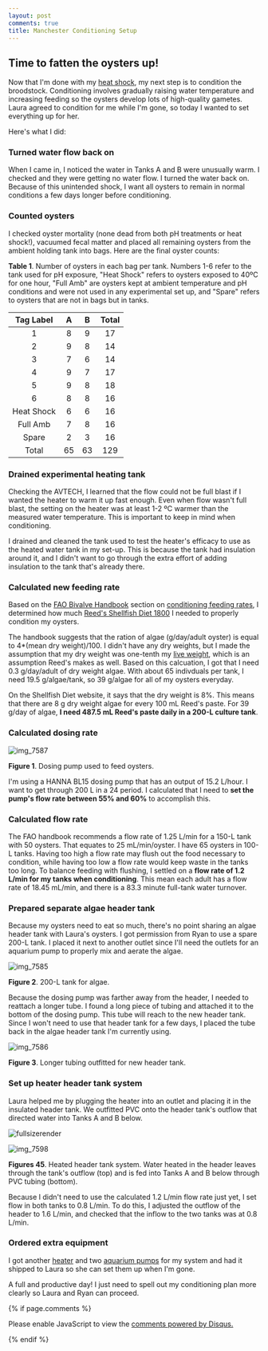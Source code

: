 ```yaml
---
layout: post
comments: true
title: Manchester Conditioning Setup
---
```


## Time to fatten the oysters up!

Now that I'm done with my [heat shock](https://yaaminiv.github.io/Manchester-Heat-Shock-Experiment/), my next step is to condition the broodstock. Conditioning involves gradually raising water temperature and increasing feeding so the oysters develop lots of high-quality gametes. Laura agreed to condition for me while I'm gone, so today I wanted to set everything up for her.

Here's what I did:

### Turned water flow back on

When I came in, I noticed the water in Tanks A and B were unusually warm. I checked and they were getting no water flow. I turned the water back on. Because of this unintended shock, I want all oysters to remain in normal conditions a few days longer before conditioning.

### Counted oysters

I checked oyster mortality (none dead from both pH treatments or heat shock!), vacuumed fecal matter and placed all remaining oysters from the ambient holding tank into bags. Here are the final oyster counts:

**Table 1**. Number of oysters in each bag per tank. Numbers 1-6 refer to the tank used for pH exposure, "Heat Shock" refers to oysters exposed to 40ºC for one hour, "Full Amb" are oysters kept at ambient temperature and pH conditions and were not used in any experimental set up, and "Spare" refers to oysters that are not in bags but in tanks. 

|  Tag Label |  A |  B | Total |
|:----------:|:--:|:--:|:-----:|
|      1     |  8 |  9 |   17  |
|      2     |  9 |  8 |   14  |
|      3     |  7 |  6 |   14  |
|      4     |  9 |  7 |   17  |
|      5     |  9 |  8 |   18  |
|      6     |  8 |  8 |   16  |
| Heat Shock |  6 |  6 |   16  |
|  Full Amb  |  7 |  8 |   16  |
|    Spare   |  2 |  3 |   16  |
|    Total   | 65 | 63 |  129  |

### Drained experimental heating tank

Checking the AVTECH, I learned that the flow could not be full blast if I wanted the heater to warm it up fast enough. Even when flow wasn't full blast, the setting on the heater was at least 1-2 ºC warmer than the measured water temperature. This is important to keep in mind when conditioning.

I drained and cleaned the tank used to test the heater's efficacy to use as the heated water tank in my set-up. This is because the tank had insulation around it, and I didn't want to go through the extra effort of adding insulation to the tank that's already there.

### Calculated new feeding rate

Based on the [FAO Bivalve Handbook](http://www.fao.org/docrep/007/y5720e/y5720e00.htm) section on [conditioning feeding rates](http://www.fao.org/docrep/007/y5720e/y5720e09.htm#bm09..3.2.2), I determined how much [Reed's Shellfish Diet 1800](http://reedmariculture.com/product_instant_algae_shellfish_diet_1800.php#tab_tech) I needed to properly condition my oysters. 

The handbook suggests that the ration of algae (g/day/adult oyster) is equal to 4*(mean dry weight)/100. I didn't have any dry weights, but I made the assumption that my dry weight was one-tenth my [live weight](https://github.com/RobertsLab/project-oyster-oa/blob/master/data/Manchester/2017-Adult-Gigas-Tissue-Sampling/20170408-GigasTissueSamplingInformation.xlsx), which is an assumption Reed's makes as well. Based on this calcuation, I got that I need 0.3 g/day/adult of dry weight algae. With about 65 indivduals per tank, I need 19.5 g/algae/tank, so 39 g/algae for all of my oysters everyday.

On the Shellfish Diet website, it says that the dry weight is 8%. This means that there are 8 g dry weight algae for every 100 mL Reed's paste. For 39 g/day of algae, **I need 487.5 mL Reed's paste daily in a 200-L culture tank**.

### Calculated dosing rate

![img_7587](https://user-images.githubusercontent.com/22335838/27000171-4a8100f2-4d60-11e7-85f5-6263b085172a.JPG)

**Figure 1**. Dosing pump used to feed oysters.

I'm using a HANNA BL15 dosing pump that has an output of 15.2 L/hour. I want to get through 200 L in a 24 period. I calculated that I need to **set the pump's flow rate between 55% and 60%** to accomplish this.

### Calculated flow rate

The FAO handbook recommends a flow rate of 1.25 L/min for a 150-L tank with 50 oysters. That equates to 25 mL/min/oyster. I have 65 oysters in 100-L tanks. Having too high a flow rate may flush out the food necessary to condition, while having too low a flow rate would keep waste in the tanks too long. To balance feeding with flushing, I settled on a **flow rate of 1.2 L/min for my tanks when conditioning**. This mean each adult has a flow rate of 18.45 mL/min, and there is a 83.3 minute full-tank water turnover.

### Prepared separate algae header tank

Because my oysters need to eat so much, there's no point sharing an algae header tank with Laura's oysters. I got permission from Ryan to use a spare 200-L tank. I placed it next to another outlet since I'll need the outlets for an aquarium pump to properly mix and aerate the algae.

![img_7585](https://user-images.githubusercontent.com/22335838/27000175-659e4cd2-4d60-11e7-96a1-7e9854065c97.JPG)

**Figure 2**. 200-L tank for algae.

Because the dosing pump was farther away from the header, I needed to reattach a longer tube. I found a long piece of tubing and attached it to the bottom of the dosing pump. This tube will reach to the new header tank. Since I won't need to use that header tank for a few days, I placed the tube back in the algae header tank I'm currently using.

![img_7586](https://user-images.githubusercontent.com/22335838/27000189-a271a2da-4d60-11e7-893b-2e1a66b03122.JPG)

**Figure 3**. Longer tubing outfitted for new header tank.

### Set up heater header tank system

Laura helped me by plugging the heater into an outlet and placing it in the insulated header tank. We outfitted PVC onto the header tank's outflow that directed water into Tanks A and B below.

![fullsizerender](https://user-images.githubusercontent.com/22335838/27000427-9af55d7a-4d66-11e7-8d40-164d76d859be.jpg)

![img_7598](https://user-images.githubusercontent.com/22335838/27000197-cab8b0ee-4d60-11e7-892c-c02fb9593454.JPG)

**Figures 45**. Heated header tank system. Water heated in the header leaves through the tank's outflow (top) and is fed into Tanks A and B below through PVC tubing (bottom).

Because I didn't need to use the calculated 1.2 L/min flow rate just yet, I set flow in both tanks to 0.8 L/min. To do this, I adjusted the outflow of the header to 1.6 L/min, and checked that the inflow to the two tanks was at 0.8 L/min.

### Ordered extra equipment

I got another [heater](https://www.amazon.com/gp/product/B003GVT0V0/ref=od_aui_detailpages00?ie=UTF8&psc=1) and two [aquarium pumps](https://smile.amazon.com/gp/product/B01J19M7WO/ref=od_aui_detailpages00?ie=UTF8&psc=1) for my system and had it shipped to Laura so she can set them up when I'm gone.

A full and productive day! I just need to spell out my conditioning plan more clearly so Laura and Ryan can proceed.

{% if page.comments %}

<div id="disqus_thread"></div>
<script>

/**
*  RECOMMENDED CONFIGURATION VARIABLES: EDIT AND UNCOMMENT THE SECTION BELOW TO INSERT DYNAMIC VALUES FROM YOUR PLATFORM OR CMS.
*  LEARN WHY DEFINING THESE VARIABLES IS IMPORTANT: https://disqus.com/admin/universalcode/#configuration-variables*/
/*
var disqus_config = function () {
this.page.url = PAGE_URL;  // Replace PAGE_URL with your page's canonical URL variable
this.page.identifier = PAGE_IDENTIFIER; // Replace PAGE_IDENTIFIER with your page's unique identifier variable
};
*/
(function() { // DON'T EDIT BELOW THIS LINE
var d = document, s = d.createElement('script');
s.src = 'https://the-responsible-grad-student.disqus.com/embed.js';
s.setAttribute('data-timestamp', +new Date());
(d.head || d.body).appendChild(s);
})();
</script>
<noscript>Please enable JavaScript to view the <a href="https://disqus.com/?ref_noscript">comments powered by Disqus.</a></noscript>

{% endif %}

<script id="dsq-count-scr" src="//the-responsible-grad-student.disqus.com/count.js" async></script>
